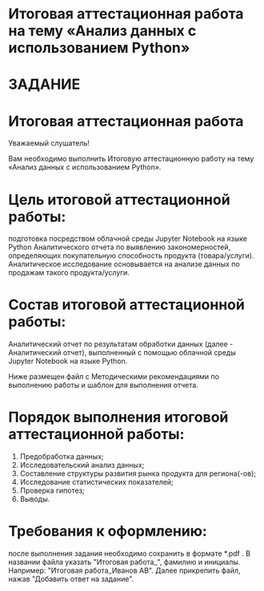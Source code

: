 # Итоговая аттестационная работа на тему «Анализ данных с использованием Python»

# ЗАДАНИЕ
# Итоговая аттестационная работа

Уважаемый слушатель!

Вам необходимо выполнить Итоговую аттестационную работу на тему «Анализ данных с использованием Python».

# Цель итоговой аттестационной работы: 
подготовка посредством облачной среды Jupyter Notebook на языке Python Аналитического отчета по выявлению закономерностей, определяющих покупательную способность продукта (товара/услуги). Аналитическое исследование основывается на анализе данных по продажам такого продукта/услуги.

# Состав итоговой аттестационной работы: 
Аналитический отчет по результатам обработки данных (далее - Аналитический отчет), выполненный с помощью облачной среды Jupyter Notebook на языке Python.

Ниже размещен файл с Методическими рекомендациями по выполнению работы и шаблон для выполнения отчета.

# Порядок выполнения итоговой аттестационной работы:
1.	Предобработка данных;
2.	Исследовательский анализ данных;
3.	Составление структуры развития рынка продукта для региона(-ов);
4.	Исследование статистических показателей;
5.	Проверка гипотез;
6.	Выводы.

# Требования к оформлению: 
после выполнения задания необходимо сохранить в формате *.pdf . В названии файла указать "Итоговая работа_", фамилию и инициалы. Например: "Итоговая работа_Иванов АВ". Далее прикрепить файл, нажав "Добавить ответ на задание".
